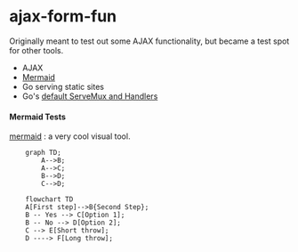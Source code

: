 # ajax-form-fun

Originally meant to test out some AJAX functionality, but became a test spot for other tools.
- AJAX
- [Mermaid](https://mermaid-js.github.io/mermaid/#/)
- Go serving static sites
- Go's [default ServeMux and Handlers](https://www.alexedwards.net/blog/an-introduction-to-handlers-and-servemuxes-in-go)


#### Mermaid Tests

[mermaid](https://mermaid-js.github.io/mermaid/#/)
: a very cool visual tool.

```mermaid
    graph TD;
        A-->B;
        A-->C;
        B-->D;
        C-->D;
```

```mermaid
    flowchart TD
    A[First step]-->B{Second Step};
    B -- Yes --> C[Option 1];
    B -- No --> D[Option 2];
    C --> E[Short throw];
    D ----> F[Long throw];
```
